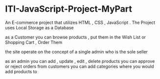 # ITI-JavaScript-Project-MyPart
An E-commerce project that utilizes HTML , CSS , JavaScript .
The Project uses Local Storage as a Database

as a Customer you can browse products , put them in the Wish List or Shopping Cart , Order Them 



the site operate on the concept of a single admin who is the sole seller

as an admin you can add , update , edit , delete products
you can approve or reject orders from customers
you can add categories where you would add products to
